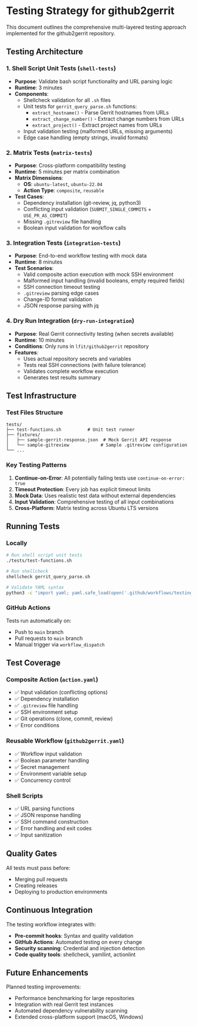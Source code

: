 <!--
SPDX-License-Identifier: Apache-2.0
SPDX-FileCopyrightText: 2024 The Linux Foundation
-->

# Testing Strategy for github2gerrit

This document outlines the comprehensive multi-layered testing approach implemented for the github2gerrit repository.

## Testing Architecture

### 1. Shell Script Unit Tests (`shell-tests`)

- **Purpose**: Validate bash script functionality and URL parsing logic
- **Runtime**: 3 minutes
- **Components**:
  - Shellcheck validation for all `.sh` files
  - Unit tests for `gerrit_query_parse.sh` functions:
    - `extract_hostname()` - Parse Gerrit hostnames from URLs
    - `extract_change_number()` - Extract change numbers from URLs
    - `extract_project()` - Extract project names from URLs
  - Input validation testing (malformed URLs, missing arguments)
  - Edge case handling (empty strings, invalid formats)

### 2. Matrix Tests (`matrix-tests`)

- **Purpose**: Cross-platform compatibility testing
- **Runtime**: 5 minutes per matrix combination
- **Matrix Dimensions**:
  - **OS**: `ubuntu-latest`, `ubuntu-22.04`
  - **Action Type**: `composite`, `reusable`
- **Test Cases**:
  - Dependency installation (git-review, jq, python3)
  - Conflicting input validation (`SUBMIT_SINGLE_COMMITS` + `USE_PR_AS_COMMIT`)
  - Missing `.gitreview` file handling
  - Boolean input validation for workflow calls

### 3. Integration Tests (`integration-tests`)

- **Purpose**: End-to-end workflow testing with mock data
- **Runtime**: 8 minutes
- **Test Scenarios**:
  - Valid composite action execution with mock SSH environment
  - Malformed input handling (invalid booleans, empty required fields)
  - SSH connection timeout testing
  - `.gitreview` parsing edge cases
  - Change-ID format validation
  - JSON response parsing with jq

### 4. Dry Run Integration (`dry-run-integration`)

- **Purpose**: Real Gerrit connectivity testing (when secrets available)
- **Runtime**: 10 minutes
- **Conditions**: Only runs in `lfit/github2gerrit` repository
- **Features**:
  - Uses actual repository secrets and variables
  - Tests real SSH connections (with failure tolerance)
  - Validates complete workflow execution
  - Generates test results summary

## Test Infrastructure

### Test Files Structure

```text
tests/
├── test-functions.sh          # Unit test runner
├── fixtures/
│   ├── sample-gerrit-response.json  # Mock Gerrit API response
│   └── sample-gitreview            # Sample .gitreview configuration
└── ...
```

### Key Testing Patterns

1. **Continue-on-Error**: All potentially failing tests use `continue-on-error: true`
2. **Timeout Protection**: Every job has explicit timeout limits
3. **Mock Data**: Uses realistic test data without external dependencies
4. **Input Validation**: Comprehensive testing of all input combinations
5. **Cross-Platform**: Matrix testing across Ubuntu LTS versions

## Running Tests

### Locally

```bash
# Run shell script unit tests
./tests/test-functions.sh

# Run shellcheck
shellcheck gerrit_query_parse.sh

# Validate YAML syntax
python3 -c "import yaml; yaml.safe_load(open('.github/workflows/testing.yaml'))"
```

### GitHub Actions

Tests run automatically on:

- Push to `main` branch
- Pull requests to `main` branch
- Manual trigger via `workflow_dispatch`

## Test Coverage

### Composite Action (`action.yaml`)

- ✅ Input validation (conflicting options)
- ✅ Dependency installation
- ✅ `.gitreview` file handling
- ✅ SSH environment setup
- ✅ Git operations (clone, commit, review)
- ✅ Error conditions

### Reusable Workflow (`github2gerrit.yaml`)

- ✅ Workflow input validation
- ✅ Boolean parameter handling
- ✅ Secret management
- ✅ Environment variable setup
- ✅ Concurrency control

### Shell Scripts

- ✅ URL parsing functions
- ✅ JSON response handling
- ✅ SSH command construction
- ✅ Error handling and exit codes
- ✅ Input sanitization

## Quality Gates

All tests must pass before:

- Merging pull requests
- Creating releases
- Deploying to production environments

## Continuous Integration

The testing workflow integrates with:

- **Pre-commit hooks**: Syntax and quality validation
- **GitHub Actions**: Automated testing on every change
- **Security scanning**: Credential and injection detection
- **Code quality tools**: shellcheck, yamllint, actionlint

## Future Enhancements

Planned testing improvements:

- Performance benchmarking for large repositories
- Integration with real Gerrit test instances
- Automated dependency vulnerability scanning
- Extended cross-platform support (macOS, Windows)

